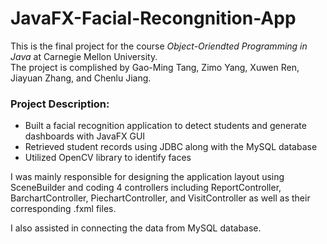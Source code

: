 # JavaFX-Facial-Recongnition-App
This is the final project for the course *Object-Oriendted Programming in Java* at Carnegie Mellon University.<br/>
The project is complished by Gao-Ming Tang, Zimo Yang, Xuwen Ren, Jiayuan Zhang, and Chenlu Jiang.<br/>
### Project Description:
- Built a facial recognition application to detect students and generate dashboards with JavaFX GUI
- Retrieved student records using JDBC along with the MySQL database
- Utilized OpenCV library to identify faces

I was mainly responsible for designing the application layout using SceneBuilder and coding 4 controllers including ReportController, BarchartController, PiechartController, and VisitController as well as their corresponding .fxml files.
 
I also assisted in connecting the data from MySQL database.
